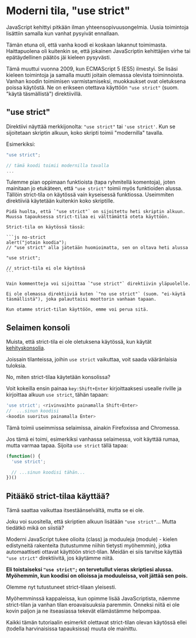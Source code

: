 # Moderni tila, "use strict"

JavaScript kehittyi pitkään ilman yhteensopivuusongelmia. Uusia toimintoja lisättiin samalla kun vanhat pysyivät ennallaan.

Tämän etuna oli, että vanha koodi ei koskaan lakannut toimimasta. Haittapuolena oli kuitenkin se, että jokainen JavaScriptin kehittäjien virhe tai epätäydellinen päätös jäi kieleen pysyvästi.

Tämä muuttui vuonna 2009, kun ECMAScript 5 (ES5) ilmestyi. Se lisäsi kieleen toimintoja ja samalla muutti joitain olemassa olevista toiminnoista. Vanhan koodin toimimisen varmistamiseksi, muokkaukset ovat oletuksena poissa käytöstä. Ne on erikseen otettava käyttöön `"use strict"` (suom. "käytä täsmällistä") direktiivillä.

## "use strict"

Direktiivi näyttää merkkijonolta: `"use strict"` tai `'use strict'`. Kun se sijoitetaan skriptin alkuun, koko skripti toimii "modernilla" tavalla.

Esimerkiksi:

```js
"use strict";

// tämä koodi toimii modernilla tavalla
...
```

Tulemme pian oppimaan funktioista (tapa ryhmitellä komentoja), joten mainitaan jo etukäteen, että `"use strict"` toimii myös funktioiden alussa. Tällöin strict-tila on käytössä vain kyseisessä funktiossa. Useimmiten direktiiviä käytetään kuitenkin koko skriptille.

````warn header="Varmista, että \"use strict\" on heti alussa"
Pidä huolta, että `"use strict"` on sijoitettu heti skriptin alkuun. Muussa tapauksessa strict-tilaa ei välttämättä oteta käyttöön.

Strict-tila on käytössä tässä:

```js no-strict
alert("jotain koodia");
// "use strict" alla jätetään huomioimatta, sen on oltava heti alussa

"use strict";

// strict-tila ei ole käytössä
```

Vain kommentteja voi sijoittaa `"use strict"` direktiivin yläpuolelle.
````

```warn header="Strict-tilaa ei voi peruuttaa"
Ei ole olemassa direktiiviä kuten `"no use strict"` (suom. "ei-käytä täsmällistä"), joka palauttaisi moottorin vanhaan tapaan.

Kun otamme strict-tilan käyttöön, emme voi perua sitä.
```

## Selaimen konsoli

Muista, että strict-tila ei ole oletuksena käytössä, kun käytät [kehityskonsolia](info:devtools).

Joissain tilanteissa, joihin `use strict` vaikuttaa, voit saada vääränlaisia tuloksia.

No, miten strict-tilaa käytetään konsolissa?

Voit kokeilla ensin painaa `key:Shift+Enter` kirjoittaaksesi usealle riville ja kirjoittaa alkuun `use strict`, tähän tapaan:

```js
'use strict'; <rivinvaihto painamalla Shift+Enter>
//  ...sinun koodisi
<koodin suoritus painamalla Enter>
```

Tämä toimii useimmissa selaimissa, ainakin Firefoxissa and Chromessa.

Jos tämä ei toimi, esimerkiksi vanhassa selaimessa, voit käyttää rumaa, mutta varmaa tapaa. Sijoita `use strict` tällä tapaa:

```js
(function() {
  'use strict';

  // ...sinun koodisi tähän...
})()
```

## Pitääkö strict-tilaa käyttää?

Tämä saattaa vaikuttaa itsestäänselvältä, mutta se ei ole.

Joku voi suositella, että skriptien alkuun lisätään `"use strict"`... Mutta tiedätkö mikä on siistiä?

Moderni JavaScript tukee olioita (class) ja moduuleja (module) - kielen edistyneitä rakenteita (tutustumme niihin tietysti myöhemmin), jotka automaattiseti ottavat käyttöön strict-tilan. Meidän ei siis tarvitse käyttää `"use strict"` direktiivitä, jos käytämme niitä.

**Eli toistaiseksi `"use strict";` on tervetullut vieras skriptiesi alussa. Myöhemmin, kun koodisi on olioissa ja moduuleissa, voit jättää sen pois.**

Olemme nyt tutustuneet strict-tilaan yleisesti.

Myöhemminssä kappaleissa, kun opimme lisää JavaScriptista, näemme strict-tilan ja vanhan tilan eroavaisuuksia paremmin. Onneksi niitä ei ole kovin paljon ja ne itseasiassa tekevät elämästämme helpompaa.

Kaikki tämän tutoriaalin esimerkit olettavat strict-tilan olevan käytössä ellei (todella harvinaisissa tapauksissa) muuta ole mainittu.
